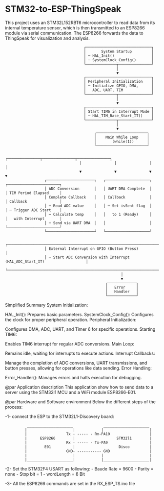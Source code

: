 # STM32-to-ESP-ThingSpeak
This project uses an STM32L152RBT6 microcontroller to read data from its internal temperature sensor, which is then transmitted to an ESP8266 module via serial communication. The ESP8266 forwards the data to ThingSpeak for visualization and analysis. 

                                        ┌──────────────────────────────┐
                                        │       System Startup         │
                                        │ ─ HAL_Init()                 │
                                        │ ─ SystemClock_Config()       │
                                        └──────────────┬───────────────┘
                                                       │
                                                       ▼
                                        ┌──────────────────────────────┐
                                        │ Peripheral Initialization    │
                                        │ ─ Initialize GPIO, DMA,      │
                                        │   ADC, UART, TIM             │
                                        └──────────────┬───────────────┘
                                                       │
                                                       ▼
                                        ┌──────────────────────────────┐
                                        │ Start TIM6 in Interrupt Mode │
                                        │ ─ HAL_TIM_Base_Start_IT()    │
                                        └──────────────┬───────────────┘
                                                       │
                                                       ▼
                                             ┌───────────────────────┐
                                             │    Main While Loop    │
                                             │       (while(1))      │
                                             └───────────────────────┘

                                      ┌───────────────┬───────────────┬───────────────┐
                                      │               │               │               │
                                      ▼               ▼               ▼               ▼
                      ┌──────────────────────┐   ┌────────────────────┐   ┌────────────────────────┐
                      │ ADC Conversion       │   │ UART DMA Complete  │   │ TIM Period Elapsed     │
                      │ Complete Callback    │   │ Callback           │   │ Callback               │
                      │ ─ Read ADC value     │   │ ─ Set isSent flag  │   │ ─ Trigger ADC Start    │
                      │ ─ Calculate temp     │   │   to 1 (Ready)     │   │   with Interrupt       │
                      │ ─ Send via UART DMA  │   │                    │   └────────────────────────┘
                      └──────────────────────┘   └────────────────────┘

                      ┌────────────────────────────────────────────────────────────────────────────┐
                      │ External Interrupt on GPIO (Button Press)                                  │
                      │ ─ Start ADC Conversion with Interrupt (HAL_ADC_Start_IT)                   │
                      └────────────────────────────────────────────────────────────────────────────┘
                                                         │
                                                         ▼
                                                  ┌─────────────┐
                                                  │   Error     │
                                                  │   Handler   │
                                                  └─────────────┘

Simplified Summary
System Initialization:

HAL_Init(): Prepares basic parameters.
SystemClock_Config(): Configures the clock for proper peripheral operation.
Peripheral Initialization:

Configures DMA, ADC, UART, and Timer 6 for specific operations.
Starting TIM6:

Enables TIM6 interrupt for regular ADC conversions.
Main Loop:

Remains idle, waiting for interrupts to execute actions.
Interrupt Callbacks:

Manage the completion of ADC conversions, UART transmissions, and button presses, allowing for operations like data sending.
Error Handling:

Error_Handler(): Manages errors and halts execution for debugging.

@par Application description
This application show how to send data to a server using the STM32l1 MCU and a WiFi module ESP8266-E01.

@par Hardware and Software environment 
Below the different steps of the process:

  -1- connect the ESP to the STM32L1-Discovery board:
      
              _____________________              _____________________
             |                     |            |                     |
             |                  Tx - ----- - Rx-PA10                  | 
             |      ESP8266        |                   STM32l1        |
             |                  Rx - ----- - Tx-PA9                   |
             |        E01          |                    Disco         |
             |                  GND- ----------- GND                  |
             |                     |            |                     |
             |_____________________|            |_____________________|


  -2- Set the STM32F4 USART as following:
       - Baude Rate = 9600
       - Parity     = none
       - Stop bit   = 1
       - wordLength = 8 Bit
       
  -3- All the ESP8266 commands are set in the RX_ESP_TS.ino file

                                  
